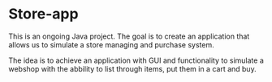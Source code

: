 # Store-app
This is an ongoing Java project. The goal is to create an application that allows us to simulate a store managing and purchase system.

The idea is to achieve an application with GUI and functionality to simulate a webshop with the abbility to list through items, put them in a cart and buy.
